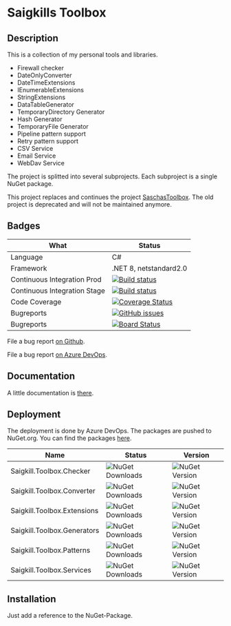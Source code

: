 # Saigkills Toolbox

## Description
This is a collection of my personal tools and libraries.

* Firewall checker
* DateOnlyConverter
* DateTimeExtensions
* IEnumerableExtensions
* StringExtensions
* DataTableGenerator
* TemporaryDirectory Generator
* Hash Generator
* TemporaryFile Generator
* Pipeline pattern support
* Retry pattern support
* CSV Service
* Email Service
* WebDav Service

The project is splitted into several subprojects. Each subproject is a single NuGet package.

This project replaces and continues the project [SaschasToolbox](https://www.nuget.org/packages/SaschaManns.SaschasToolbox/). The old project is deprecated and will not be maintained anymore.

## Badges

|What|Status|
|---|---|
|Language|C#|
|Framework|.NET 8, netstandard2.0 |
|Continuous Integration Prod | [![Build status](https://dev.azure.com/saigkill/Saigkill.Toolbox/_apis/build/status/Saigkill.Toolbox-.NET%20Desktop-CI-Prod)](https://dev.azure.com/saigkill/Saigkill.Toolbox/_build/latest?definitionId=65)|
|Continuous Integration Stage | [![Build status](https://dev.azure.com/saigkill/Saigkill.Toolbox/_apis/build/status/Saigkill.Toolbox-.NET%20Desktop-CI-Stage)](https://dev.azure.com/saigkill/Saigkill.Toolbox/_build/latest?definitionId=66) |
|Code Coverage|[![Coverage Status](https://coveralls.io/repos/github/saigkill/SaschasToolbox/badge.svg?branch=master)](https://coveralls.io/github/saigkill/SaschasToolbox?branch=master)
|Bugreports|[![GitHub issues](https://img.shields.io/github/issues/saigkill/SaschasToolbox)](https://github.com/saigkill/SaigkillsToolbox/issues)
|Bugreports|[![Board Status](https://dev.azure.com/saigkill/820066de-bb64-4006-87d1-70ca26310c2f/2988b49e-078f-47a8-810c-f179fa8efa81/_apis/work/boardbadge/745fc052-256a-4941-9d95-ee0e344b0563)](https://dev.azure.com/saigkill/820066de-bb64-4006-87d1-70ca26310c2f/_boards/board/t/2988b49e-078f-47a8-810c-f179fa8efa81/Stories/)|

File a bug report [on Github](https://github.com/saigkill/SaigkillsToolbox/issues?q=sort%3Aupdated-desc+is%3Aissue+is%3Aopen).

File a bug report [on Azure DevOps](https://dev.azure.com/saigkill/Saigkill.Toolbox/_workitems/recentlyupdated/).

## Documentation
A little documentation is [there](https://dev.azure.com/saigkill/Saigkill.Toolbox/_wiki/wikis/Saigkill.Toolbox.wiki/6/Main-Site).

## Deployment

The deployment is done by Azure DevOps. The packages are pushed to NuGet.org.
You can find the packages [here](https://www.nuget.org/packages?q=saigkill.toolbox).

|Name|Status|Version|
|---|---|---|
|Saigkill.Toolbox.Checker | ![NuGet Downloads](https://img.shields.io/nuget/dt/Saigkill.Toolbox.Checker) | ![NuGet Version](https://img.shields.io/nuget/v/Saigkill.Toolbox.Checker) |
|Saigkill.Toolbox.Converter | ![NuGet Downloads](https://img.shields.io/nuget/dt/Saigkill.Toolbox.Converter) | ![NuGet Version](https://img.shields.io/nuget/v/Saigkill.Toolbox.Converter) |
|Saigkill.Toolbox.Extensions | ![NuGet Downloads](https://img.shields.io/nuget/dt/Saigkill.Toolbox.Extensions) | ![NuGet Version](https://img.shields.io/nuget/v/Saigkill.Toolbox.Extensions) |
|Saigkill.Toolbox.Generators | ![NuGet Downloads](https://img.shields.io/nuget/dt/Saigkill.Toolbox.Generators) | ![NuGet Version](https://img.shields.io/nuget/v/Saigkill.Toolbox.Generators) |
|Saigkill.Toolbox.Patterns | ![NuGet Downloads](https://img.shields.io/nuget/dt/Saigkill.Toolbox.Patterns) | ![NuGet Version](https://img.shields.io/nuget/v/Saigkill.Toolbox.Patterns) |
|Saigkill.Toolbox.Services | ![NuGet Downloads](https://img.shields.io/nuget/dt/Saigkill.Toolbox.Services) | ![NuGet Version](https://img.shields.io/nuget/v/Saigkill.Toolbox.Services) |


## Installation
Just add a reference to the NuGet-Package.

